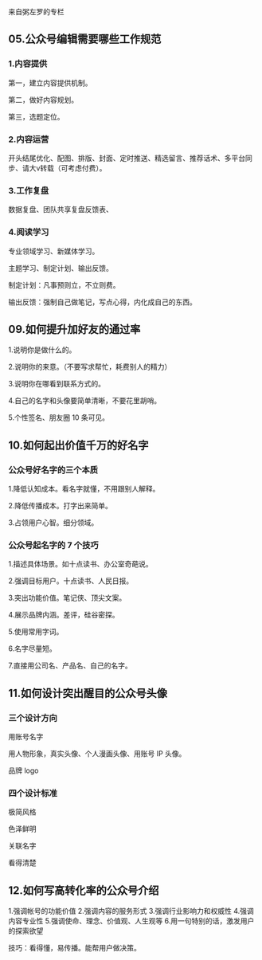 来自粥左罗的专栏

## 05.公众号编辑需要哪些工作规范



### 1.内容提供

第一，建立内容提供机制。

第二，做好内容规划。

第三，选题定位。

### 2.内容运营

开头结尾优化、配图、排版、封面、定时推送、精选留言、推荐话术、多平台同步、请大v转载（可考虑付费）。

### 3.工作复盘

数据复盘、团队共享复盘反馈表、

### 4.阅读学习

专业领域学习、新媒体学习。

主题学习、制定计划、输出反馈。

制定计划：凡事预则立，不立则费。

输出反馈：强制自己做笔记，写点心得，内化成自己的东西。

## 09.如何提升加好友的通过率

1.说明你是做什么的。

2.说明你的来意。（不要写求帮忙，耗费别人的精力）

3.说明你在哪看到联系方式的。

4.自己的名字和头像要简单清晰，不要花里胡哨。

5.个性签名、朋友圈 10 条可见。

## 10.如何起出价值千万的好名字

### 公众号好名字的三个本质

1.降低认知成本。看名字就懂，不用跟别人解释。

2.降低传播成本。打字出来简单。

3.占领用户心智。细分领域。

### 公众号起名字的 7 个技巧

1.描述具体场景。如十点读书、办公室奇葩说。

2.强调目标用户。十点读书、人民日报。

3.突出功能价值。笔记侠、顶尖文案。

4.展示品牌内涵。差评，硅谷密探。

5.使用常用字词。

6.名字尽量短。

7.直接用公司名、产品名、自己的名字。

## 11.如何设计突出醒目的公众号头像

### 三个设计方向

用账号名字

用人物形象，真实头像、个人漫画头像、用账号 IP 头像。

品牌 logo

### 四个设计标准

极简风格

色泽鲜明

关联名字

看得清楚

## 12.如何写高转化率的公众号介绍

1.强调帐号的功能价值
2.强调内容的服务形式
3.强调行业影响力和权威性
4.强调内容专业性
5.强调使命、理念、价值观、人生观等
6.用一句特别的话，激发用户的探索欲望



技巧：看得懂，易传播。能帮用户做决策。
